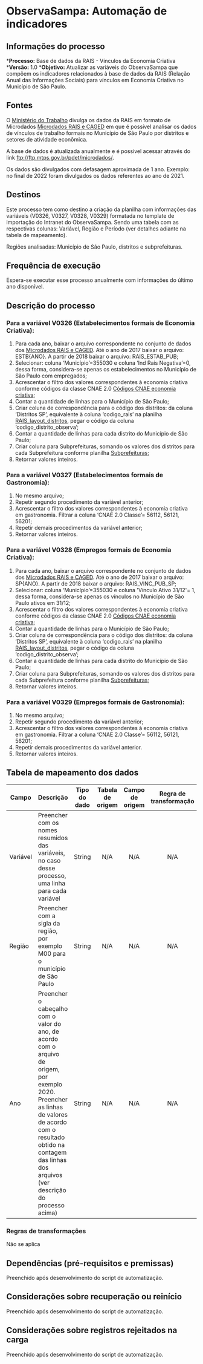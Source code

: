 # ObservaSampa: Automação de indicadores
## Informações do processo
***Processo:** Base de dados da RAIS - Vínculos da Economia Criativa
***Versão:** 1.0
***Objetivo:** Atualizar as variáveis do ObservaSampa que compõem os indicadores relacionados à base de dados da RAIS (Relação Anual das Informações Sociais) para vínculos em Economia Criativa no Município de São Paulo.

## Fontes
O [Ministério do Trabalho](http://pdet.mte.gov.br/rais) divulga os dados da RAIS em formato de Microdados [Microdados RAIS e CAGED](http://pdet.mte.gov.br/microdados-rais-e-caged) em que é possível analisar os dados de vínculos de trabalho formais no Município de São Paulo por distritos e setores de atividade econômica.

A base de dados é atualizada anualmente e é possível acessar através do link ftp://ftp.mtps.gov.br/pdet/microdados/.

Os dados são divulgados com defasagem aproximada de 1 ano. Exemplo: no final de 2022 foram divulgados os dados referentes ao ano de 2021.

## Destinos

Este processo tem como destino a criação da planilha com informações das variáveis (V0326, V0327, V0328, V0329) formatada no template de importação do Intranet do ObservaSampa. Sendo uma tabela com as respectivas colunas: Variável, Região e Período (ver detalhes adiante na tabela de mapeamento).

Regiões analisadas: Município de São Paulo, distritos e subprefeituras.

## Frequência de execução

Espera-se executar esse processo anualmente com informações do último ano disponível.

## Descrição do processo

### Para a variável V0326 (Estabelecimentos formais de Economia Criativa):
1. Para cada ano, baixar o arquivo correspondente no conjunto de dados dos [Microdados RAIS e CAGED](http://pdet.mte.gov.br/microdados-rais-e-caged). Até o ano de 2017 baixar o arquivo: ESTB{ANO}. A partir de 2018 baixar o arquivo: RAIS_ESTAB_PUB;
1. Selecionar: coluna ‘Município’=355030 e coluna ‘Ind Rais Negativa’=0, dessa forma, considera-se apenas os estabelecimentos no Município de São Paulo com empregados;
1. Acrescentar o filtro dos valores correspondentes à economia criativa conforme códigos da classe CNAE 2.0 [Códigos CNAE economia criativa](https://cloudprodamazhotmail.sharepoint.com/:x:/s/SGMCAGISEPEP/EbefD-vAnVdGmi_7CKVBPZcBrRRcfbHkWeoHi7m_tpdhzg?e=iFTZRe);
1. Contar a quantidade de linhas para o Município de São Paulo;
1. Criar coluna de correspondência para o código dos distritos: da coluna ‘Distritos SP’, equivalente à coluna ‘codigo_rais’ na planilha [RAIS_layout_distritos](https://cloudprodamazhotmail.sharepoint.com/:x:/s/SGMCAGISEPEP/Eby9h3-pRHhHmyYDnNxC8PgBuN6J0VJUpZf3OVZaSnnBuA?e=DT7zfg), pegar o código da coluna ‘codigo_distrito_observa’;
1. Contar a quantidade de linhas para cada distrito do Município de São Paulo;
1. Criar coluna para Subprefeituras, somando os valores dos distritos para cada Subprefeitura conforme planilha [Subprefeituras](https://cloudprodamazhotmail.sharepoint.com/:x:/s/SGMCAGISEPEP/ETYFVY6ef8RPma7Hnb41hS0B3_wI4OYLIE48EZfFrWqQ0w?e=3qTEli);
1. Retornar valores inteiros.

### Para a variável V0327 (Estabelecimentos formais de Gastronomia): 
1. No mesmo arquivo;
1. Repetir segundo procedimento da variável anterior;
1. Acrescentar o filtro dos valores correspondentes à economia criativa em gastronomia. Filtrar a coluna ‘CNAE 2.0 Classe’= 56112, 56121, 56201;
1. Repetir demais procedimentos da variável anterior;
1. Retornar valores inteiros.

### Para a variável V0328 (Empregos formais de Economia Criativa): 
1. Para cada ano, baixar o arquivo correspondente no conjunto de dados dos [Microdados RAIS e CAGED](http://pdet.mte.gov.br/microdados-rais-e-caged). Até o ano de 2017 baixar o arquivo: SP{ANO}. A partir de 2018 baixar o arquivo: RAIS_VINC_PUB_SP;
1. Selecionar: coluna ‘Município’=355030 e coluna 'Vínculo Ativo 31/12'= 1, dessa forma, considera-se apenas os vínculos no Município de São Paulo ativos em 31/12;
1. Acrescentar o filtro dos valores correspondentes à economia criativa conforme códigos da classe CNAE 2.0 [Códigos CNAE economia criativa](https://cloudprodamazhotmail.sharepoint.com/:x:/s/SGMCAGISEPEP/EbefD-vAnVdGmi_7CKVBPZcBrRRcfbHkWeoHi7m_tpdhzg?e=iFTZRe);
1. Contar a quantidade de linhas para o Município de São Paulo;
1. Criar coluna de correspondência para o código dos distritos: da coluna ‘Distritos SP’, equivalente à coluna ‘codigo_rais’ na planilha [RAIS_layout_distritos](https://cloudprodamazhotmail.sharepoint.com/:x:/s/SGMCAGISEPEP/Eby9h3-pRHhHmyYDnNxC8PgBuN6J0VJUpZf3OVZaSnnBuA?e=DT7zfg), pegar o código da coluna ‘codigo_distrito_observa’;
1. Contar a quantidade de linhas para cada distrito do Município de São Paulo;
1. Criar coluna para Subprefeituras, somando os valores dos distritos para cada Subprefeitura conforme planilha [Subprefeituras](https://cloudprodamazhotmail.sharepoint.com/:x:/s/SGMCAGISEPEP/ETYFVY6ef8RPma7Hnb41hS0B3_wI4OYLIE48EZfFrWqQ0w?e=3qTEli);
1. Retornar valores inteiros.

### Para a variável V0329 (Empregos formais de Gastronomia): 
1. No mesmo arquivo;
1. Repetir segundo procedimento da variável anterior;
1. Acrescentar o filtro dos valores correspondentes à economia criativa em gastronomia. Filtrar a coluna ‘CNAE 2.0 Classe’= 56112, 56121, 56201;
1. Repetir demais procedimentos da variável anterior.
1. Retornar valores inteiros.


## Tabela de mapeamento dos dados

| Campo | Descrição | Tipo do dado | Tabela de origem | Campo de origem | Regra de transformação |
| ----- | --------- | ------------ | :--------------: | :-------------: | :--------------------: |
| Variável | Preencher com os nomes resumidos das variáveis, no caso desse processo, uma linha para cada variável | String | N/A | N/A | N/A |
| Região | Preencher com a sigla da região, por exemplo M00 para o município de São Paulo  | String | N/A | N/A | N/A |
| Ano | Preencher o cabeçalho com o valor do ano, de acordo com o arquivo de origem, por exemplo 2020. Preencher as linhas de valores de acordo com o resultado obtido na contagem das linhas dos arquivos (ver descrição do processo acima) | String | N/A | N/A | N/A |


### Regras de transformações
Não se aplica

## Dependências (pré-requisitos e premissas)
Preenchido após desenvolvimento do script de automatização.

## Considerações sobre recuperação ou reinício
Preenchido após desenvolvimento do script de automatização.

## Considerações sobre registros rejeitados na carga
Preenchido após desenvolvimento do script de automatização.
